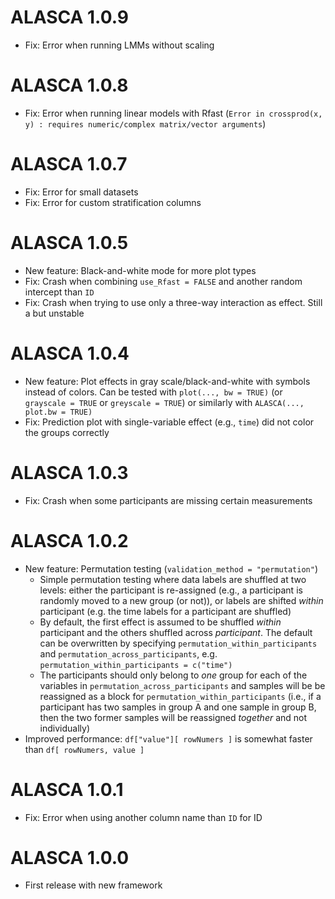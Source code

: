 # ALASCA 1.0.9

* Fix: Error when running LMMs without scaling

# ALASCA 1.0.8

* Fix: Error when running linear models with Rfast (`Error in crossprod(x, y) : requires numeric/complex matrix/vector arguments`)

# ALASCA 1.0.7

* Fix: Error for small datasets
* Fix: Error for custom stratification columns

# ALASCA 1.0.5

* New feature: Black-and-white mode for more plot types
* Fix: Crash when combining `use_Rfast = FALSE` and another random intercept than `ID`
* Fix: Crash when trying to use only a three-way interaction as effect. Still a but unstable

# ALASCA 1.0.4

* New feature: Plot effects in gray scale/black-and-white with symbols instead of colors. Can be tested with `plot(..., bw = TRUE)` (or `grayscale = TRUE` or `greyscale = TRUE`) or similarly with `ALASCA(..., plot.bw = TRUE)`
* Fix: Prediction plot with single-variable effect (e.g., `time`) did not color the groups correctly

# ALASCA 1.0.3

* Fix: Crash when some participants are missing certain measurements

# ALASCA 1.0.2

* New feature: Permutation testing (`validation_method = "permutation"`)
  * Simple permutation testing where data labels are shuffled at two levels: either the participant is re-assigned (e.g., a participant is randomly moved to a new group (or not)), or labels are shifted *within* participant (e.g. the time labels for a participant are shuffled)
  * By default, the first effect is assumed to be shuffled *within* participant and the others shuffled across *participant*. The default can be overwritten by specifying `permutation_within_participants` and `permutation_across_participants`, e.g. `permutation_within_participants = c("time")`
  * The participants should only belong to *one* group for each of the variables in `permutation_across_participants` and samples will be be reassigned as a block for `permutation_within_participants` (i.e., if a participant has two samples in group A and one sample in group B, then the two former samples will be reassigned *together* and not individually)
* Improved performance: `df["value"][ rowNumers ]` is somewhat faster than `df[ rowNumers, value ]`

# ALASCA 1.0.1

* Fix: Error when using another column name than `ID` for ID

# ALASCA 1.0.0

* First release with new framework
